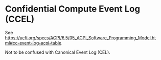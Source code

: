 # Confidential Compute Event Log (CCEL)

See https://uefi.org/specs/ACPI/6.5/05_ACPI_Software_Programming_Model.html#cc-event-log-acpi-table.

Not to be confused with Canonical Event Log (CEL).